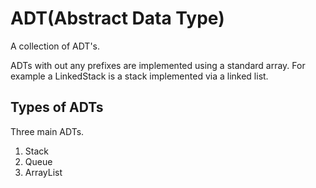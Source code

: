 # ADT(Abstract Data Type)

A collection of ADT's.

ADTs with out any prefixes are implemented using a standard array. For example a LinkedStack is a stack implemented via a linked list.

## Types of ADTs
Three main ADTs.
 1. Stack
 2. Queue
 3. ArrayList